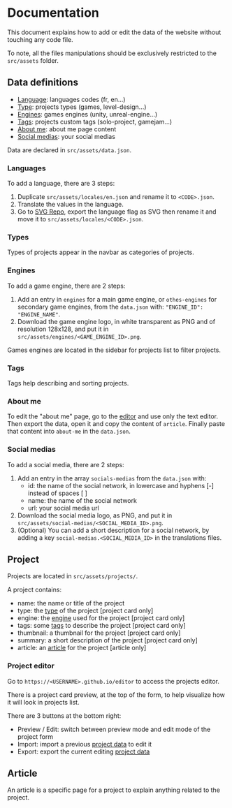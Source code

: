 # Documentation

This document explains how to add or edit the data of the website without touching any code file.

To note, all the files manipulations should be exclusively restricted to the `src/assets` folder.

## Data definitions

- [Language](#Languages): languages codes (fr, en...)
- [Type](#Types): projects types (games, level-design...)
- [Engines](#Engines): games engines (unity, unreal-engine...)
- [Tags](#Tags): projects custom tags (solo-project, gamejam...)
- [About me](#About-me): about me page content
- [Social medias](#Social-medias): your social medias

Data are declared in `src/assets/data.json`.

### Languages

To add a language, there are 3 steps:

1. Duplicate `src/assets/locales/en.json` and rename it to `<CODE>.json`.
2. Translate the values in the language.
3. Go to [SVG Repo](https://www.svgrepo.com/vectors/flag/multicolor/), export the language flag as SVG then rename it and move it to `src/assets/locales/<CODE>.json`.

### Types

Types of projects appear in the navbar as categories of projects.

### Engines

To add a game engine, there are 2 steps:

1. Add an entry in `engines` for a main game engine, or `othes-engines` for secondary game engines, from the `data.json` with: `"ENGINE_ID": "ENGINE_NAME"`.
2. Download the game engine logo, in white transparent as PNG and of resolution 128x128, and put it in `src/assets/engines/<GAME_ENGINE_ID>.png`.

Games engines are located in the sidebar for projects list to filter projects.

### Tags

Tags help describing and sorting projects.

### About me

To edit the "about me" page, go to the [editor](#Project-editor) and use only the text editor. Then export the data, open it and copy the content of `article`. Finally paste that content into `about-me` in the `data.json`.

### Social medias

To add a social media, there are 2 steps:

1. Add an entry in the array `socials-medias` from the `data.json` with:
   - id: the name of the social network, in lowercase and hyphens [-] instead of spaces [ ]
   - name: the name of the social network
   - url: your social media url
2. Download the social media logo, as PNG, and put it in `src/assets/social-medias/<SOCIAL_MEDIA_ID>.png`.
3. (Optional) You can add a short description for a social network, by adding a key `social-medias.<SOCIAL_MEDIA_ID>` in the translations files.

## Project

Projects are located in `src/assets/projects/`.

A project contains:

- name: the name or title of the project
- type: the [type](#Types) of the project [project card only]
- engine: the [engine](#Engines) used for the project [project card only]
- tags: some [tags](#Tags) to describe the project [project card only]
- thumbnail: a thumbnail for the project [project card only]
- summary: a short description of the project [project card only]
- article: an [article](#Article) for the project [article only]

### Project editor

Go to `https://<USERNAME>.github.io/editor` to access the projects editor.

There is a project card preview, at the top of the form, to help visualize how it will look in projects list.

There are 3 buttons at the bottom right:

- Preview / Edit: switch between preview mode and edit mode of the project form
- Import: import a previous [project data](#Project) to edit it
- Export: export the current editing [project data](#Project)

## Article

An article is a specific page for a project to explain anything related to the project.
